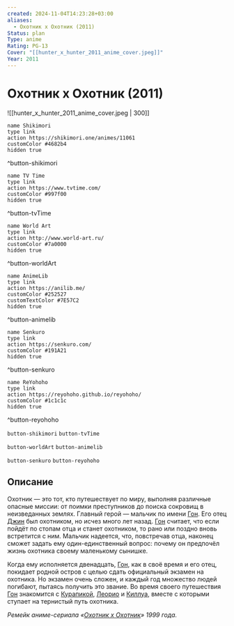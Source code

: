 ```yaml
---
created: 2024-11-04T14:23:28+03:00
aliases:
  - Охотник х Охотник (2011)
Status: plan
Type: anime
Rating: PG-13
Cover: "[[hunter_x_hunter_2011_anime_cover.jpeg]]"
Year: 2011
---
```


# Охотник х Охотник (2011)

![[hunter_x_hunter_2011_anime_cover.jpeg | 300]]

```button
name Shikimori
type link
action https://shikimori.one/animes/11061
customColor #4682b4
hidden true
```
^button-shikimori

```button
name TV Time
type link
action https://www.tvtime.com/
customColor #997f00
hidden true
```
^button-tvTime

```button
name World Art
type link
action http://www.world-art.ru/
customColor #7a0000
hidden true
```
^button-worldArt

```button
name AnimeLib
type link
action https://anilib.me/
customColor #252527
customTextColor #7E57C2
hidden true
```
^button-animelib

```button
name Senkuro
type link
action https://senkuro.com/
customColor #191A21
hidden true
```
^button-senkuro

```button
name ReYohoho
type link
action https://reyohoho.github.io/reyohoho/
customColor #1c1c1c
hidden true
```
^button-reyohoho

`button-shikimori` `button-tvTime`

`button-worldArt` `button-animelib`

`button-senkuro` `button-reyohoho`

## Описание

Охотник — это тот, кто путешествует по миру, выполняя различные опасные миссии: от поимки преступников до поиска сокровищ в неизведанных землях. Главный герой — мальчик по имени [Гон](https://shikimori.one/characters/30-gon-freecss). Его отец [Джин](https://shikimori.one/characters/26-ging-freecss) был охотником, но исчез много лет назад. [Гон](https://shikimori.one/characters/30-gon-freecss) считает, что если пойдёт по стопам отца и станет охотником, то рано или поздно вновь встретится с ним. Мальчик надеется, что, повстречав отца, наконец сможет задать ему один-единственный вопрос: почему он предпочёл жизнь охотника своему маленькому сынишке.

Когда ему исполняется двенадцать, [Гон](https://shikimori.one/characters/30-gon-freecss), как в своё время и его отец, покидает родной остров с целью сдать официальный экзамен на охотника. Но экзамен очень сложен, и каждый год множество людей погибают, пытаясь получить это звание. Во время своего путешествия [Гон](https://shikimori.one/characters/30-gon-freecss) знакомится с [Курапикой](https://shikimori.one/characters/28-kurapika), [Леорио](https://shikimori.one/characters/29-leorio-paladiknight) и [Киллуа](https://shikimori.one/characters/27-killua-zoldyck), вместе с которыми ступает на тернистый путь охотника.

_Ремейк аниме-сериала «[Охотник х Охотник](https://shikimori.one/animes/z136-hunter-x-hunter)» 1999 года._
